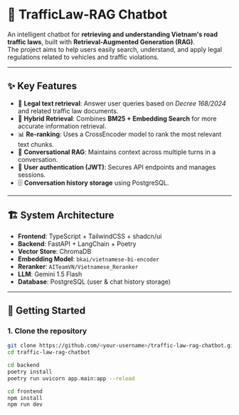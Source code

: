 # 🚦 TrafficLaw-RAG Chatbot

An intelligent chatbot for **retrieving and understanding Vietnam's road traffic laws**, built with **Retrieval-Augmented Generation (RAG)**.  
The project aims to help users easily search, understand, and apply legal regulations related to vehicles and traffic violations.

---

## ✨ Key Features
- 📑 **Legal text retrieval**: Answer user queries based on *Decree 168/2024* and related traffic law documents.  
- 🔎 **Hybrid Retrieval**: Combines **BM25 + Embedding Search** for more accurate information retrieval.  
- 📊 **Re-ranking**: Uses a CrossEncoder model to rank the most relevant text chunks.  
- 💬 **Conversational RAG**: Maintains context across multiple turns in a conversation.  
- 🔐 **User authentication (JWT)**: Secures API endpoints and manages sessions.  
- 🗄️ **Conversation history storage** using PostgreSQL.  

---

## 🏗️ System Architecture
- **Frontend**: TypeScript + TailwindCSS + shadcn/ui  
- **Backend**: FastAPI + LangChain + Poetry  
- **Vector Store**: ChromaDB  
- **Embedding Model**: `bkai/vietnamese-bi-encoder`  
- **Reranker**: `AITeamVN/Vietnamese_Reranker`  
- **LLM**: Gemini 1.5 Flash  
- **Database**: PostgreSQL (user & chat history storage)  

---

## 🚀 Getting Started

### 1. Clone the repository
```bash
git clone https://github.com/<your-username>/traffic-law-rag-chatbot.git
cd traffic-law-rag-chatbot

cd backend
poetry install
poetry run uvicorn app.main:app --reload

cd frontend
npm install
npm run dev
